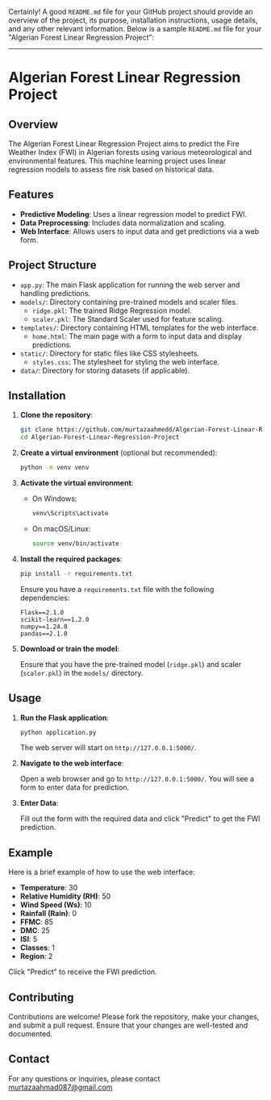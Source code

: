 Certainly! A good `README.md` file for your GitHub project should provide an overview of the project, its purpose, installation instructions, usage details, and any other relevant information. Below is a sample `README.md` file for your "Algerian Forest Linear Regression Project":

---

# Algerian Forest Linear Regression Project

## Overview

The Algerian Forest Linear Regression Project aims to predict the Fire Weather Index (FWI) in Algerian forests using various meteorological and environmental features. This machine learning project uses linear regression models to assess fire risk based on historical data.

## Features

- **Predictive Modeling**: Uses a linear regression model to predict FWI.
- **Data Preprocessing**: Includes data normalization and scaling.
- **Web Interface**: Allows users to input data and get predictions via a web form.

## Project Structure

- `app.py`: The main Flask application for running the web server and handling predictions.
- `models/`: Directory containing pre-trained models and scaler files.
  - `ridge.pkl`: The trained Ridge Regression model.
  - `scaler.pkl`: The Standard Scaler used for feature scaling.
- `templates/`: Directory containing HTML templates for the web interface.
  - `home.html`: The main page with a form to input data and display predictions.
- `static/`: Directory for static files like CSS stylesheets.
  - `styles.css`: The stylesheet for styling the web interface.
- `data/`: Directory for storing datasets (if applicable).

## Installation

1. **Clone the repository**:

   ```bash
   git clone https://github.com/murtazaahmedd/Algerian-Forest-Linear-Regression-Project.git
   cd Algerian-Forest-Linear-Regression-Project
   ```

2. **Create a virtual environment** (optional but recommended):

   ```bash
   python -m venv venv
   ```

3. **Activate the virtual environment**:

   - On Windows:

     ```bash
     venv\Scripts\activate
     ```

   - On macOS/Linux:

     ```bash
     source venv/bin/activate
     ```

4. **Install the required packages**:

   ```bash
   pip install -r requirements.txt
   ```

   Ensure you have a `requirements.txt` file with the following dependencies:

   ```
   Flask==2.1.0
   scikit-learn==1.2.0
   numpy==1.24.0
   pandas==2.1.0
   ```

5. **Download or train the model**:

   Ensure that you have the pre-trained model (`ridge.pkl`) and scaler (`scaler.pkl`) in the `models/` directory.

## Usage

1. **Run the Flask application**:

   ```bash
   python application.py
   ```

   The web server will start on `http://127.0.0.1:5000/`.

2. **Navigate to the web interface**:

   Open a web browser and go to `http://127.0.0.1:5000/`. You will see a form to enter data for prediction.

3. **Enter Data**:

   Fill out the form with the required data and click "Predict" to get the FWI prediction.

## Example

Here is a brief example of how to use the web interface:

- **Temperature**: 30
- **Relative Humidity (RH)**: 50
- **Wind Speed (Ws)**: 10
- **Rainfall (Rain)**: 0
- **FFMC**: 85
- **DMC**: 25
- **ISI**: 5
- **Classes**: 1
- **Region**: 2

Click "Predict" to receive the FWI prediction.

## Contributing
Contributions are welcome! Please fork the repository, make your changes, and submit a pull request. Ensure that your changes are well-tested and documented.
## Contact

For any questions or inquiries, please contact murtazaahmad087@gmail.com
